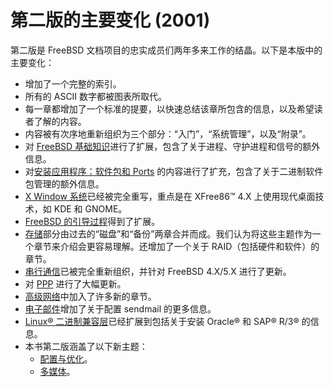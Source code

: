 # 第二版的主要变化 (2001)

第二版是 FreeBSD 文档项目的忠实成员们两年多来工作的结晶。以下是本版中的主要变化：

* 增加了一个完整的索引。
* 所有的 ASCII 数字都被图表所取代。
* 每一章都增加了一个标准的提要，以快速总结该章所包含的信息，以及希望读者了解的内容。
* 内容被有次序地重新组织为三个部分：“入门”，“系统管理”，以及“附录”。
* 对 [FreeBSD 基础知识](https://docs.freebsd.org/en/books/handbook/basics/index.html#basics)进行了扩展，包含了关于进程、守护进程和信号的额外信息。
* 对[安装应用程序：软件包和 Ports](https://docs.freebsd.org/en/books/handbook/ports/index.html#ports) 的内容进行了扩充，包含了关于二进制软件包管理的额外信息。
* [X Window 系统](https://docs.freebsd.org/en/books/handbook/x11/index.html#x11)已经被完全重写，重点是在 XFree86™ 4.X 上使用现代桌面技术，如 KDE 和 GNOME。
* [FreeBSD 的引导过程](https://docs.freebsd.org/en/books/handbook/boot/index.html#boot)得到了扩展。
* [存储](https://docs.freebsd.org/en/books/handbook/disks/index.html#disks)部分由过去的“磁盘”和“备份”两章合并而成。我们认为将这些主题作为一个章节来介绍会更容易理解。还增加了一个关于 RAID（包括硬件和软件）的章节。
* [串行通信](https://docs.freebsd.org/en/books/handbook/serialcomms/index.html#serialcomms)已被完全重新组织，并针对 FreeBSD 4.X/5.X 进行了更新。
* 对 [PPP](https://docs.freebsd.org/en/books/handbook/ppp-and-slip/index.html#ppp-and-slip) 进行了大幅更新。
* [高级网络](https://docs.freebsd.org/en/books/handbook/advanced-networking/index.html#advanced-networking)中加入了许多新的章节。
* [电子邮件](https://docs.freebsd.org/en/books/handbook/mail/index.html#mail)增加了关于配置 sendmail 的更多信息。
* [Linux® 二进制兼容层](https://docs.freebsd.org/en/books/handbook/linuxemu/index.html#linuxemu)已经扩展到包括关于安装 Oracle® 和 SAP® R/3® 的信息。
* 本书第二版涵盖了以下新主题：
  * [配置与优化](https://docs.freebsd.org/en/books/handbook/config/index.html#config-tuning)。
  * [多媒体](https://docs.freebsd.org/en/books/handbook/multimedia/index.html#multimedia)。
